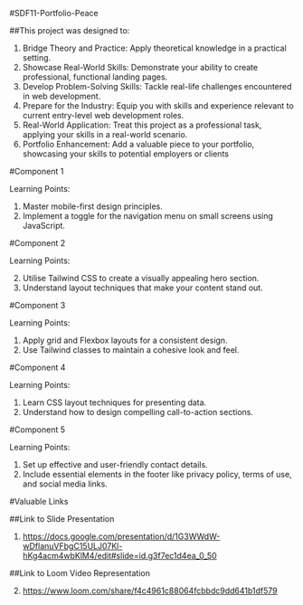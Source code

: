 #SDF11-Portfolio-Peace

##This project was designed to:

1. Bridge Theory and Practice: Apply theoretical knowledge in a practical setting.
2. Showcase Real-World Skills: Demonstrate your ability to create professional, functional landing pages.
3. Develop Problem-Solving Skills: Tackle real-life challenges encountered in web development.
4. Prepare for the Industry: Equip you with skills and experience relevant to current entry-level web development roles.
5. Real-World Application: Treat this project as a professional task, applying your skills in a real-world scenario.
6. Portfolio Enhancement: Add a valuable piece to your portfolio, showcasing your skills to potential employers or clients

#Component 1

Learning Points:

1. Master mobile-first design principles.
2. Implement a toggle for the navigation menu on small screens using JavaScript.

#Component 2

Learning Points:

2. Utilise Tailwind CSS to create a visually appealing hero section.
3. Understand layout techniques that make your content stand out.

#Component 3

Learning Points:

1. Apply grid and Flexbox layouts for a consistent design.
2. Use Tailwind classes to maintain a cohesive look and feel.

#Component 4

Learning Points:

1. Learn CSS layout techniques for presenting data.
2. Understand how to design compelling call-to-action sections.

#Component 5

Learning Points:

1. Set up effective and user-friendly contact details.
2. Include essential elements in the footer like privacy policy, terms of use, and social media links.

#Valuable Links


##Link to Slide Presentation

1. https://docs.google.com/presentation/d/1G3WWdW-wDflanuVFbgC15ULJ07Kl-hKg4acm4wbKlM4/edit#slide=id.g3f7ec1d4ea_0_50

##Link to Loom Video Representation

2. https://www.loom.com/share/f4c4961c88064fcbbdc9dd641b1df579

